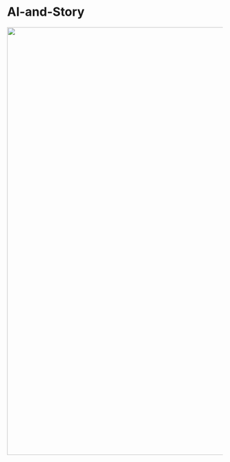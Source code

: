 # AI-and-Story

[<img src="https://img.youtube.com/vi/cQGvmdIiMSU" width="1000" height="" />](https://www.youtube.com/watch?v=cQGvmdIiMSU)
